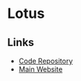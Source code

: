 # Lotus

<!--
https://github.com/uselotus/lotus/blob/main/env/.env.prod.example
-->

## Links

- [Code Repository](https://github.com/uselotus/lotus)
- [Main Website](https://uselotus.io)
